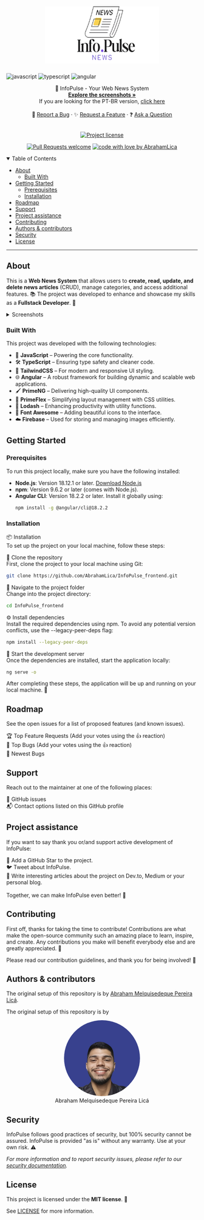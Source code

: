 <h1 align="center">
  <a href="https://github.com/AbrahamLica/InfoPulse_frontend">
    <!-- Please provide path to your logo here -->
    <img src="src/assets/logo.png" alt="Logo" width="300" height="150">
  </a>
</h1>

[JAVASCRIPT__BADGE]: https://img.shields.io/badge/Javascript-000?style=for-the-badge&logo=javascript
[TYPESCRIPT__BADGE]: https://img.shields.io/badge/typescript-D4FAFF?style=for-the-badge&logo=typescript
[ANGULAR__BADGE]: https://img.shields.io/badge/Angular-red?style=for-the-badge&logo=angular

![javascript][JAVASCRIPT__BADGE]
![typescript][TYPESCRIPT__BADGE]
![angular][ANGULAR__BADGE]

<div align="center">
  📰 InfoPulse - Your Web News System
  <br />
  <a href="#about"><strong>Explore the screenshots »</strong></a> 
  <br />
  If you are looking for the PT-BR version, <a href="https://github.com/AbrahamLica/InfoPulse_frontend/README_PTBR">click here</a>
  <br />
  <br />
  🐞 <a href="https://github.com/AbrahamLica/InfoPulse_frontend/issues/new?assignees=&labels=bug&template=01_BUG_REPORT.md&title=bug%3A+">Report a Bug</a>
  ·
  ✨ <a href="https://github.com/AbrahamLica/InfoPulse_frontend/issues/new?assignees=&labels=enhancement&template=02_FEATURE_REQUEST.md&title=feat%3A+">Request a Feature</a>
  ·
  ❓ <a href="https://github.com/AbrahamLica/InfoPulse_frontend/issues/new?assignees=&labels=question&template=04_SUPPORT_QUESTION.md&title=support%3A+">Ask a Question</a>
</div>

<div align="center">
  <br />

[![Project license](https://img.shields.io/github/license/AbrahamLica/InfoPulse_frontend.svg?style=flat-square)](LICENSE)

[![Pull Requests welcome](https://img.shields.io/badge/PRs-welcome-ff69b4.svg?style=flat-square)](https://github.com/AbrahamLica/InfoPulse_frontend/issues?q=is%3Aissue+is%3Aopen+label%3A%22help+wanted%22)
[![code with love by AbrahamLica](https://img.shields.io/badge/%3C%2F%3E%20with%20%E2%99%A5%20by-AbrahamLica-ff1414.svg?style=flat-square)](https://github.com/AbrahamLica)

</div>

<details open="open">
  <summary>Table of Contents</summary>

- [About](#about)
  - [Built With](#built-with)
- [Getting Started](#getting-started)
  - [Prerequisites](#prerequisites)
  - [Installation](#installation)
- [Roadmap](#roadmap)
- [Support](#support)
- [Project assistance](#project-assistance)
- [Contributing](#contributing)
- [Authors & contributors](#authors--contributors)
- [Security](#security)
- [License](#license)

</details>

---

## About

This is a **Web News System** that allows users to **create, read, update, and delete news articles** (CRUD), manage categories, and access additional features. 📚
The project was developed to enhance and showcase my skills as a **Fullstack Developer**. 🚀

<details>
  <summary>Screenshots</summary>
  <br>

|                            Home Page                             |                             Home Page                              |
| :--------------------------------------------------------------: | :----------------------------------------------------------------: |
| <img src="screenshots/home.png" title="Home Page" width="400px"> | <img src="screenshots/home-2.png" title="Home Page" width="400px"> |

|                              Register Page                               |                             Login Page                             |
| :----------------------------------------------------------------------: | :----------------------------------------------------------------: |
| <img src="screenshots/register.png" title="Register Page" width="400px"> | <img src="screenshots/login.png" title="Login Page" width="400px"> |

|                               Create category                                |                             Create News                              |
| :--------------------------------------------------------------------------: | :------------------------------------------------------------------: |
| <img src="screenshots/c-category.png" title="Create Category" width="400px"> | <img src="screenshots/c-news.png" title="Create News" width="400px"> |

|                             Panel News Page                             |                             News Page                              |
| :---------------------------------------------------------------------: | :----------------------------------------------------------------: |
| <img src="screenshots/panel.png" title="Panel News Page" width="400px"> | <img src="screenshots/news-2.png" title="News Page" width="400px"> |

</details>

### Built With

This project was developed with the following technologies:

- 🌟 **JavaScript** – Powering the core functionality.
- 🛠️ **TypeScript** – Ensuring type safety and cleaner code.
- 🎨 **TailwindCSS** – For modern and responsive UI styling.
- 🌐 **Angular** – A robust framework for building dynamic and scalable web applications.
- 🖌️ **PrimeNG** – Delivering high-quality UI components.
- 📏 **PrimeFlex** – Simplifying layout management with CSS utilities.
- 🔗 **Lodash** – Enhancing productivity with utility functions.
- 🎨 **Font Awesome** – Adding beautiful icons to the interface.
- ☁️ **Firebase** – Used for storing and managing images efficiently.

## Getting Started

### Prerequisites

To run this project locally, make sure you have the following installed:

- **Node.js**: Version 18.12.1 or later. [Download Node.js](https://nodejs.org/)
- **npm**: Version 9.6.2 or later (comes with Node.js).
- **Angular CLI**: Version 18.2.2 or later. Install it globally using:
  ```bash
  npm install -g @angular/cli@18.2.2
  ```

### Installation

📦 Installation <br>
To set up the project on your local machine, follow these steps:

🔗 Clone the repository <br>
First, clone the project to your local machine using Git:

```bash
git clone https://github.com/AbrahamLica/InfoPulse_frontend.git
```

📂 Navigate to the project folder <br>
Change into the project directory:

```bash
cd InfoPulse_frontend
```

⚙️ Install dependencies <br>
Install the required dependencies using npm. To avoid any potential version conflicts, use the --legacy-peer-deps flag:

```bash
npm install --legacy-peer-deps
```

🚀 Start the development server <br>
Once the dependencies are installed, start the application locally:

```bash
ng serve -o
```

After completing these steps, the application will be up and running on your local machine. 🎉

## Roadmap

See the open issues for a list of proposed features (and known issues).

🏆 Top Feature Requests (Add your votes using the 👍 reaction) <br>
🐞 Top Bugs (Add your votes using the 👍 reaction) <br>
🐛 Newest Bugs

## Support

Reach out to the maintainer at one of the following places:

📝 GitHub issues <br>
📬 Contact options listed on this GitHub profile

## Project assistance

If you want to say thank you or/and support active development of InfoPulse:

🌟 Add a GitHub Star to the project. <br>
🐦 Tweet about InfoPulse. <br>
📝 Write interesting articles about the project on Dev.to, Medium or your personal blog. <br> <br>
Together, we can make InfoPulse even better! 🚀

## Contributing

First off, thanks for taking the time to contribute! Contributions are what make the open-source community such an amazing place to learn, inspire, and create. Any contributions you make will benefit everybody else and are greatly appreciated. 💖

Please read our contribution guidelines, and thank you for being involved! 🙏

## Authors & contributors

The original setup of this repository is by [Abraham Melquisedeque Pereira Licá](https://github.com/AbrahamLica).

The original setup of this repository is by

<div align="center">
  <img src="src/assets/me.jpg" alt="Abraham Melquisedeque Pereira Licá" style="border-radius: 50%; width: 200px; object-fit: cover;">
  <br>
  Abraham Melquisedeque Pereira Licá
</div>

## Security

InfoPulse follows good practices of security, but 100% security cannot be assured.
InfoPulse is provided "as is" without any warranty. Use at your own risk. ⚠️

_For more information and to report security issues, please refer to our [security documentation](docs/SECURITY.md)._

## License

This project is licensed under the **MIT license**. 📜

See [LICENSE](LICENSE) for more information.
